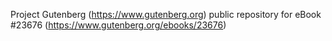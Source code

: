 Project Gutenberg (https://www.gutenberg.org) public repository for eBook #23676 (https://www.gutenberg.org/ebooks/23676)
